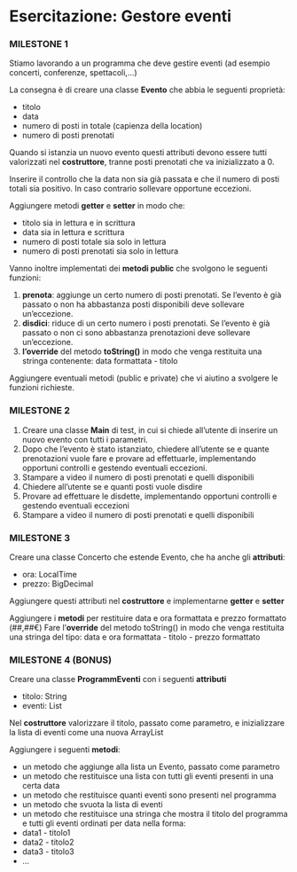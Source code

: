 ﻿# Esercitazione: Gestore eventi

### MILESTONE 1

Stiamo lavorando a un programma che deve gestire eventi (ad esempio concerti, conferenze, spettacoli,...)

La consegna è di creare una classe **Evento** che abbia le seguenti proprietà:

- titolo
- data
- numero di posti in totale (capienza della location)
- numero di posti prenotati

Quando si istanzia un nuovo evento questi attributi devono essere tutti valorizzati nel **costruttore**, tranne posti
prenotati che va inizializzato a 0.

Inserire il controllo che la data non sia già passata e che il numero di posti totali sia positivo. In caso contrario
sollevare opportune eccezioni.

Aggiungere metodi **getter** e **setter** in modo che:

- titolo sia in lettura e in scrittura
- data sia in lettura e scrittura
- numero di posti totale sia solo in lettura
- numero di posti prenotati sia solo in lettura

Vanno inoltre implementati dei **metodi public** che svolgono le seguenti funzioni:

1. **prenota**: aggiunge un certo numero di posti prenotati. Se l’evento è già passato o non ha abbastanza posti
   disponibili deve sollevare un’eccezione.
1. **disdici**: riduce di un certo numero i posti prenotati. Se l’evento è già passato o non ci sono abbastanza
   prenotazioni deve sollevare un’eccezione.
1. **l’override** del metodo **toString()** in modo che venga restituita una stringa contenente: data formattata -
   titolo

Aggiungere eventuali metodi (public e private) che vi aiutino a svolgere le funzioni richieste.

### MILESTONE 2

1. Creare una classe **Main** di test, in cui si chiede all’utente di inserire un nuovo evento con tutti i parametri.
1. Dopo che l’evento è stato istanziato, chiedere all’utente se e quante prenotazioni vuole fare e provare ad
   effettuarle, implementando opportuni controlli e gestendo eventuali eccezioni.
3. Stampare a video il numero di posti prenotati e quelli disponibili
3. Chiedere all’utente se e quanti posti vuole disdire
3. Provare ad effettuare le disdette, implementando opportuni controlli e gestendo eventuali eccezioni
3. Stampare a video il numero di posti prenotati e quelli disponibili

### MILESTONE 3

Creare una classe Concerto che estende Evento, che ha anche gli **attributi**:

- ora: LocalTime
- prezzo: BigDecimal

Aggiungere questi attributi nel **costruttore** e implementarne **getter** e **setter**

Aggiungere i **metodi** per restituire data e ora formattata e prezzo formattato (##,##€) Fare l’**override** del metodo
toString() in modo che venga restituita una stringa del tipo: data e ora formattata - titolo - prezzo formattato

### MILESTONE 4 (BONUS)

Creare una classe **ProgrammEventi** con i seguenti **attributi**

- titolo: String
- eventi: List<Evento>

Nel **costruttore** valorizzare il titolo, passato come parametro, e inizializzare la lista di eventi come una nuova
ArrayList

Aggiungere i seguenti **metodi**:

- un metodo che aggiunge alla lista un Evento, passato come parametro
- un metodo che restituisce una lista con tutti gli eventi presenti in una certa data
- un metodo che restituisce quanti eventi sono presenti nel programma
- un metodo che svuota la lista di eventi
- un metodo che restituisce una stringa che mostra il titolo del programma e tutti gli eventi ordinati per data nella
  forma:
- data1 - titolo1
- data2 - titolo2
- data3 - titolo3
- …

